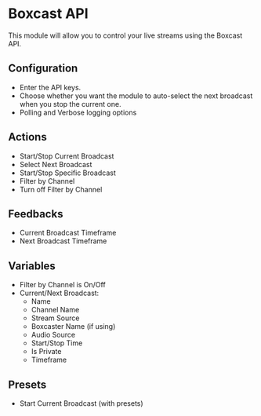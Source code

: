 # Boxcast API

This module will allow you to control your live streams using the Boxcast API.

## Configuration

-   Enter the API keys.
-   Choose whether you want the module to auto-select the next broadcast when you stop the current one.
-   Polling and Verbose logging options

## Actions

-   Start/Stop Current Broadcast
-   Select Next Broadcast
-   Start/Stop Specific Broadcast
-   Filter by Channel
-   Turn off Filter by Channel

## Feedbacks

-   Current Broadcast Timeframe
-   Next Broadcast Timeframe

## Variables

-   Filter by Channel is On/Off
-   Current/Next Broadcast:
    -   Name
    -   Channel Name
    -   Stream Source
    -   Boxcaster Name (if using)
    -   Audio Source
    -   Start/Stop Time
    -   Is Private
    -   Timeframe

## Presets

-   Start Current Broadcast (with presets)
